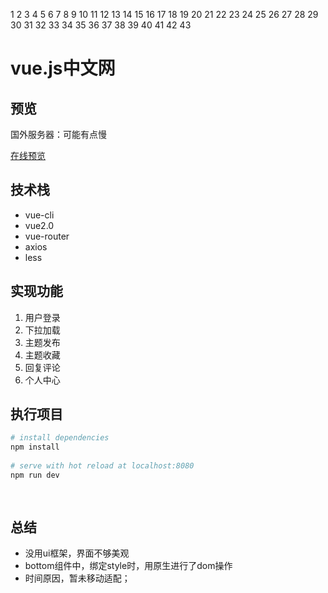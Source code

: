 1
2
3
4
5
6
7
8
9
10
11
12
13
14
15
16
17
18
19
20
21
22
23
24
25
26
27
28
29
30
31
32
33
34
35
36
37
38
39
40
41
42
43
# vue.js中文网
 
## 预览
国外服务器：可能有点慢
 
[在线预览](https://app102.herokuapp.com/#/)
 
 
 
## 技术栈
 
 - vue-cli
 - vue2.0
 - vue-router
 - axios
 - less 
 
## 实现功能
 
 1. 用户登录
 2. 下拉加载
 3. 主题发布
 4. 主题收藏
 5.  回复评论
 6. 个人中心
 
## 执行项目
 
``` bash
# install dependencies
npm install
 
# serve with hot reload at localhost:8080
npm run dev
 
 
```
 
## 总结
 
 - 没用ui框架，界面不够美观
 - bottom组件中，绑定style时，用原生进行了dom操作
 - 时间原因，暂未移动适配；